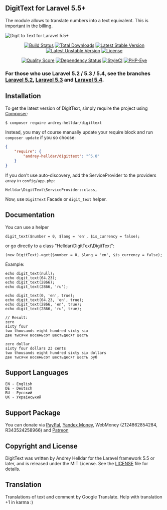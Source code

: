 ## DigitText for Laravel 5.5+

The module allows to translate numbers into a text equivalent. This is important in the billing.

![Digit to Text for Laravel 5.5+](https://cloud.githubusercontent.com/assets/10347617/21897789/f51aed2c-d92d-11e6-9f86-de24d148c0ca.jpg)

<p align="center">
<a href="https://travis-ci.org/andrey-helldar/DigitText"><img src="https://travis-ci.org/andrey-helldar/DigitText.svg?branch=master&style=flat-square" alt="Build Status" /></a>
<a href="https://packagist.org/packages/andrey-helldar/DigitText"><img src="https://img.shields.io/packagist/dt/andrey-helldar/DigitText.svg?style=flat-square" alt="Total Downloads" /></a>
<a href="https://packagist.org/packages/andrey-helldar/DigitText"><img src="https://poser.pugx.org/andrey-helldar/DigitText/v/stable?format=flat-square" alt="Latest Stable Version" /></a>
<a href="https://packagist.org/packages/andrey-helldar/DigitText"><img src="https://poser.pugx.org/andrey-helldar/DigitText/v/unstable?format=flat-square" alt="Latest Unstable Version" /></a>
<a href="https://github.com/andrey-helldar/DigitText"><img src="https://poser.pugx.org/andrey-helldar/DigitText/license?format=flat-square" alt="License" /></a>
</p>


<p align="center">
<a href="https://github.com/andrey-helldar/DigitText"><img src="https://img.shields.io/scrutinizer/g/andrey-helldar/DigitText.svg?style=flat-square" alt="Quality Score" /></a>
<a href='https://www.versioneye.com/user/projects/583c2f0a37b2d80048bca483'><img src='https://www.versioneye.com/user/projects/583c2f0a37b2d80048bca483/badge.svg?style=flat-square' alt="Dependency Status" /></a>
<a href="https://styleci.io/repos/45746985"><img src="https://styleci.io/repos/45746985/shield" alt="StyleCI" /></a>
<a href="https://php-eye.com/package/andrey-helldar/DigitText"><img src="https://php-eye.com/badge/andrey-helldar/DigitText/tested.svg?style=flat" alt="PHP-Eye" /></a>
</p>

### For those who use Laravel 5.2 / 5.3 / 5.4, see the branches [Laravel 5.2](https://github.com/andrey-helldar/DigitText/tree/Laravel_5.2), [Laravel 5.3](https://github.com/andrey-helldar/DigitText/tree/Laravel_5.3) and [Laravel 5.4](https://github.com/andrey-helldar/DigitText/tree/Laravel_5.4).

## Installation

To get the latest version of DigitText, simply require the project using [Composer](https://getcomposer.org/):

```bash
$ composer require andrey-helldar/digittext
```

Instead, you may of course manually update your require block and run `composer update` if you so choose:

```json
{
    "require": {
        "andrey-helldar/digittext": "^5.0"
    }
}
```

If you don't use auto-discovery, add the ServiceProvider to the providers array in `config/app.php`:

    Helldar\DigitText\ServiceProvider::class,

Now, use `DigitText` Facade or `digit_text` helper.


## Documentation

You can use a helper

    digit_text($number = 0, $lang = 'en', $is_currency = false);

or go directly to a class "Helldar\DigitText\DigitText":

    (new DigitText)->get($number = 0, $lang = 'en', $is_currency = false);

Example:

    echo digit_text(null);
    echo digit_text(64.23);
    echo digit_text(2866);
    echo digit_text(2866, 'ru');

    echo digit_text(0, 'en', true);
    echo digit_text(64.23, 'en', true);
    echo digit_text(2866, 'en', true);
    echo digit_text(2866, 'ru', true);

    // Result:
    zero
    sixty four
    two thousands eight hundred sixty six
    две тысячи восемьсот шестьдесят шесть

    zero dollar
    sixty four dollars 23 cents
    two thousands eight hundred sixty six dollars
    две тысячи восемьсот шестьдесят шесть руб

## Support Languages

    EN - English
    DE - Deutsch
    RU - Русский
    UK - Український


## Support Package

You can donate via [PayPal](https://www.paypal.com/cgi-bin/webscr?cmd=_s-xclick&hosted_button_id=94B8LCPAPJ5VG), [Yandex Money](https://money.yandex.ru/quickpay/shop-widget?account=410012608840929&quickpay=shop&payment-type-choice=on&mobile-payment-type-choice=on&writer=seller&targets=Andrey+Helldar%3A+Open+Source+Projects&targets-hint=&default-sum=&button-text=04&mail=on&successURL=), WebMoney (Z124862854284, R343524258966) and [Patreon](https://www.patreon.com/helldar)

## Copyright and License

DigitText was written by Andrey Helldar for the Laravel framework 5.5 or later, and is released under the MIT License. See the [LICENSE](LICENSE) file for details.

## Translation

Translations of text and comment by Google Translate. Help with translation +1 in karma :)
